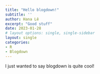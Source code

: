 ```yaml
---
title: "Hello blogdown!"
subtitle: ''
author: Hana Lê 
excerpt: "Good stuff"
date: 2023-01-28
# layout options: single, single-sidebar
layout: single
categories:
- R
- Blogdown
---
```


I just wanted to say blogdown is quite cool!







